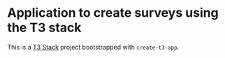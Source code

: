# Application to create surveys using the T3 stack

This is a [T3 Stack](https://create.t3.gg/) project bootstrapped with `create-t3-app`.

